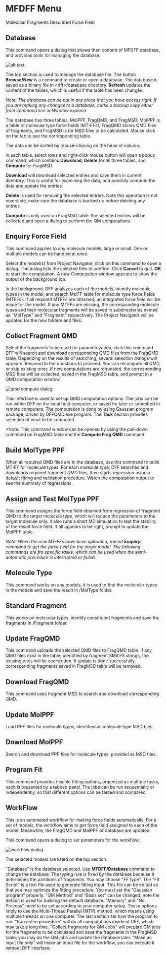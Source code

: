 # MFDFF Menu

Molecular Fragments Described Force Field

## Database
This command opens a dialog that shows then content of MFDFF database, and provides tools for managing the database. 

![alt text](image.png)

The top section is used to manage the database file. The button **Browse/New** is a command to create or open a database. The database is saved as a binary file in \<dff\>/database directory. **Refresh** updates the content of the tables, which is useful if the table has been changed.

*Note: The database can be put in any place that you have access right. If you are making any changes to a database, make a backup copy either from command line or Window explorer.*

The database has three tables, MolPPF, FragQMD, and FragMSD. MolPPF is a table of molecule type force fields (MT-FFs), FragQMD stores QMD files of fragments, and FragMSD is for MSD files to be calculated. Mouse click on the tab to see the corresponding table. 

The data can be sorted by mouse-clicking on the head of column. 

In each table, select rows and right-click mouse button will open a popup command, which contains **Download**, **Delete** for all three tables, and **Compute** for FragMSD. 

**Download** will download selected entries and save them in current directory. This is useful for examining the data, and possibly compute the data and update the entries.    

**Delete** is used for removing the selected entries. Note this operation is not reversible, make sure the database is backed up before deleting any entries.

**Compute** is only used on FragMSD table. the selected entries will be collected and open a dialog to perform the QM computations.


## Enquiry Force Field 

This command applies to any molecule models, large or small. One or multiple models can be handled at once. 

Select the model(s) from Project Navigator, click on this command to open a dialog. The dialog lists the selected files to confirm. Click **Cancel** to quit. **OK** to start the computation. A new Computation window appears to show the output of the background job.  

In the background, DFF analyzes each of the models, identify molecule types in the model, and search MolFF table for molecule type force fields (MTFFs). If all required MTFFs are obtained, an integrated force field will be made for the model. If any MTFFs are missing, the corresponding molecule types and their molecular fragments will be saved in subdirectories named as "MolType" and "Fragment" respectively. The Project Navigator will be updated for the new folders and files. 

## Collect Fragment QMD

Select the fragments to be used for parametrization, click this command. DFF will search and download corresponding QMD files from the FragQMD table. Depending on the results of searching, several selection dialogs will appears. Respond to the questions to proceed. You can recompute all QMD, or skip existing ones. If new computations are requested, the corresponding MSD files will be collected, saved in the FragMSD table, and prompt in a QMD computation window.

![qmd compute dialog](./image-2.png) 

This interface is used to set up QMD computation options. The jobs can be run within DFF on the local host computer, or saved for later or submitted to remote computers. The computation is done by using Gaussian program package, driven by DFFQMD.exe program. The **Task** section provides selection of what to be computed.

*Note: This command window can be opened by using the pull-down command on FragMSD table and the **Compute Frag QMD** command. 

## Build MolType PPF

When all required QMD files are in the database, use this command to build MT-FF for molecule types. 
For each molecule type, DFF searches and downloads required fragment QMD files, then starts regression using a default fitting and validation procedure. Watch the computation output to see the summary of regressions.  

## Assign and Test MolType PPF

This command assigns the force field obtained from regression of fragment QMD to the target molecule type, which will reduce the parameters to the target molecule only. It also runs a short MD simulation to test the stability of the result force field. If all appears to be right, prompt to update the MolPPF table.  

*Note: When the new MT-FFs have been uploaded, repeat **Enquiry** command to get the force field for the target model. 
The following commands are fro specific tasks, which can be used when the semi-automatic procedure is interrupted or failed.*

## Molecule Type

This command works on any models, it is used to find the molecular types in the models and save the result in /MolType folder.

## Standard Fragment

This works on molecular types, identify constituent fragments and save the fragments in /Fragment folder.

## Update FragQMD

This command uploads the selected QMD files to FragQMD table. If any QMD files exist in the table, identified by fragment SMILES strings, the existing ones will be overwritten. If update is done successfully, corresponding fragments saved in FragMSD table will be removed.  

## Download FragQMD

This command uses fragment MSD to search and download corresponding QMD.   

## Update MolPPF

Load PPF files for molecule types, identified as molecule type MSD files.

## Download MolPPF

Search and download PPF files for molecule types, provided as MSD files.

## Program Fit

This command provides flexible fitting options, organized as multiple tasks, each is presented by a tabbed panel. The jobs can be run sequentially or independently, so that different options can be tested and compared. 

## WorkFlow

This is an automated workflow for making force fields automatically. For a set of models, the workflow aims to get force field assigned to each of the model. Meanwhile, the FragQMD and MolPPF of database are updated.

This command opens a dialog to set parameters for the workflow:

![workflow dialog](./image-3.png) 

The selected models are listed on the top section. 

"Database" is the database selected. Use **MFDFF/Database** command to change the database. The typing rule is fixed by the database because it determines the partitions of fragments. You may choose "FF type". The "Fit Script" is a text file used to generate fitting input. This file can be edited so that you may optimize the fitting procedure. You must set the "Gaussian program" properly. "QM Method" and "Basis set" can be changed, note the default is used for building the default database. "Memory" and "No. Process" need to be set according to your computer setup. These options imply to use the Multi-Thread Parallel (MTP) method, which means using multiple threads on one computer. The last section set how the program to run. "Run entire procedure" will do all computations inside of DFF, which may take a long time. "Collect fragments for QM Jobs" will prepare QM jobs for the fragments to be calculated and save the fragments in the FragMSD table; you may do the QM jobs and update the database later. "Make an input file only" will make an input file for the workflow, you can execute it without DFF interface.

